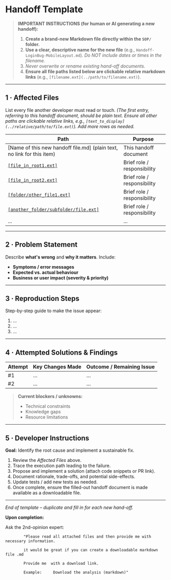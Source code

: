 # Handoff Template

> **IMPORTANT INSTRUCTIONS (for human or AI generating a new handoff):**
>
> 1.  **Create a brand-new Markdown file directly within the `SOP/` folder.**
> 2.  **Use a clear, descriptive name for the new file** (e.g., `Handoff-LoginBug-MobileLayout.md`).
>     _Do NOT include dates or times in the filename._
> 3.  _Never overwrite or rename existing hand-off documents._
> 4.  **Ensure all file paths listed below are clickable relative markdown links** (e.g., `[filename.ext](../path/to/filename.ext)`).

---

## 1 · Affected Files

List every file another developer must read or touch. _(The first entry, referring to this handoff document, should be plain text. Ensure all other paths are clickable relative links, e.g., `[text_to_display](../relative/path/to/file.ext)`). Add more rows as needed._

| Path                                                                            | Purpose                     |
| ------------------------------------------------------------------------------- | --------------------------- |
| [Name of this new handoff file.md] (plain text, no link for this item)          | This handoff document       |
| [`[file_in_root1.ext]`](../[file_in_root1.ext])                                 | Brief role / responsibility |
| [`[file_in_root2.ext]`](../[file_in_root2.ext])                                 | Brief role / responsibility |
| [`[folder/other_file1.ext]`](../[folder/other_file1.ext])                       | Brief role / responsibility |
| [`[another_folder/subfolder/file.ext]`](../[another_folder/subfolder/file.ext]) | Brief role / responsibility |
| ...                                                                             | ...                         |

---

## 2 · Problem Statement

Describe **what's wrong** and **why it matters**. Include:

- **Symptoms / error messages**
- **Expected vs. actual behaviour**
- **Business or user impact (severity & priority)**

---

## 3 · Reproduction Steps

Step-by-step guide to make the issue appear:

1. …
2. …
3. …

---

## 4 · Attempted Solutions & Findings

| Attempt | Key Changes Made | Outcome / Remaining Issue |
| ------- | ---------------- | ------------------------- |
| #1      | …                | …                         |
| #2      | …                | …                         |

> **Current blockers / unknowns:**
>
> - Technical constraints
> - Knowledge gaps
> - Resource limitations

---

## 5 · Developer Instructions

**Goal:** Identify the root cause and implement a sustainable fix.

1. Review the _Affected Files_ above.
2. Trace the execution path leading to the failure.
3. Propose and implement a solution (attach code snippets or PR link).
4. Document rationale, trade-offs, and potential side-effects.
5. Update tests / add new tests as needed.
6. Once complete, ensure the filled-out handoff document is made available as a downloadable file.

---

_End of template – duplicate and fill in for each new hand-off._

**Upon completion:**

Ask the 2nd-opinion expert:

            "Please read all attached files and then provide me with necessary information.

            it would be great if you can create a downloadable markdown file .md

    		Provide me  with a download link.

            Example:     Download the analysis (markdown)"

